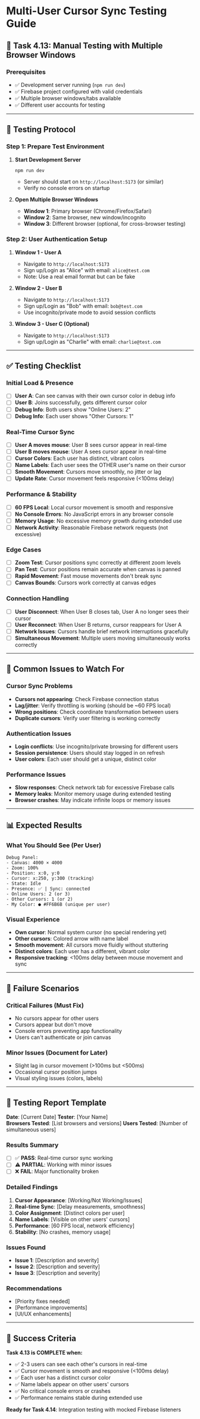 # Multi-User Cursor Sync Testing Guide

## 🎯 Task 4.13: Manual Testing with Multiple Browser Windows

### Prerequisites
- ✅ Development server running (`npm run dev`)
- ✅ Firebase project configured with valid credentials
- ✅ Multiple browser windows/tabs available
- ✅ Different user accounts for testing

---

## 🧪 Testing Protocol

### Step 1: Prepare Test Environment
1. **Start Development Server**
   ```bash
   npm run dev
   ```
   - Server should start on `http://localhost:5173` (or similar)
   - Verify no console errors on startup

2. **Open Multiple Browser Windows**
   - **Window 1**: Primary browser (Chrome/Firefox/Safari)
   - **Window 2**: Same browser, new window/incognito
   - **Window 3**: Different browser (optional, for cross-browser testing)

### Step 2: User Authentication Setup
1. **Window 1 - User A**
   - Navigate to `http://localhost:5173`
   - Sign up/Login as "Alice" with email: `alice@test.com`
   - Note: Use a real email format but can be fake

2. **Window 2 - User B**  
   - Navigate to `http://localhost:5173`
   - Sign up/Login as "Bob" with email: `bob@test.com`
   - Use incognito/private mode to avoid session conflicts

3. **Window 3 - User C (Optional)**
   - Navigate to `http://localhost:5173`
   - Sign up/Login as "Charlie" with email: `charlie@test.com`

---

## ✅ Testing Checklist

### Initial Load & Presence
- [ ] **User A**: Can see canvas with their own cursor color in debug info
- [ ] **User B**: Joins successfully, gets different cursor color
- [ ] **Debug Info**: Both users show "Online Users: 2"
- [ ] **Debug Info**: Each user shows "Other Cursors: 1"

### Real-Time Cursor Sync
- [ ] **User A moves mouse**: User B sees cursor appear in real-time
- [ ] **User B moves mouse**: User A sees cursor appear in real-time  
- [ ] **Cursor Colors**: Each user has distinct, vibrant colors
- [ ] **Name Labels**: Each user sees the OTHER user's name on their cursor
- [ ] **Smooth Movement**: Cursors move smoothly, no jitter or lag
- [ ] **Update Rate**: Cursor movement feels responsive (<100ms delay)

### Performance & Stability
- [ ] **60 FPS Local**: Local cursor movement is smooth and responsive
- [ ] **No Console Errors**: No JavaScript errors in any browser console
- [ ] **Memory Usage**: No excessive memory growth during extended use
- [ ] **Network Activity**: Reasonable Firebase network requests (not excessive)

### Edge Cases
- [ ] **Zoom Test**: Cursor positions sync correctly at different zoom levels
- [ ] **Pan Test**: Cursor positions remain accurate when canvas is panned
- [ ] **Rapid Movement**: Fast mouse movements don't break sync
- [ ] **Canvas Bounds**: Cursors work correctly at canvas edges

### Connection Handling
- [ ] **User Disconnect**: When User B closes tab, User A no longer sees their cursor
- [ ] **User Reconnect**: When User B returns, cursor reappears for User A
- [ ] **Network Issues**: Cursors handle brief network interruptions gracefully
- [ ] **Simultaneous Movement**: Multiple users moving simultaneously works correctly

---

## 🐛 Common Issues to Watch For

### Cursor Sync Problems
- **Cursors not appearing**: Check Firebase connection status
- **Lag/jitter**: Verify throttling is working (should be ~60 FPS local)
- **Wrong positions**: Check coordinate transformation between users
- **Duplicate cursors**: Verify user filtering is working correctly

### Authentication Issues  
- **Login conflicts**: Use incognito/private browsing for different users
- **Session persistence**: Users should stay logged in on refresh
- **User colors**: Each user should get a unique, distinct color

### Performance Issues
- **Slow responses**: Check network tab for excessive Firebase calls  
- **Memory leaks**: Monitor memory usage during extended testing
- **Browser crashes**: May indicate infinite loops or memory issues

---

## 📊 Expected Results

### What You Should See (Per User)
```
Debug Panel:
- Canvas: 4000 × 4000
- Zoom: 100%  
- Position: x:0, y:0
- Cursor: x:250, y:300 (tracking)
- State: Idle
- Presence: ✅ | Sync: connected
- Online Users: 2 (or 3)
- Other Cursors: 1 (or 2)  
- My Color: ● #FF6B6B (unique per user)
```

### Visual Experience
- **Own cursor**: Normal system cursor (no special rendering yet)
- **Other cursors**: Colored arrow with name label
- **Smooth movement**: All cursors move fluidly without stuttering
- **Distinct colors**: Each user has a different, vibrant color
- **Responsive tracking**: <100ms delay between mouse movement and sync

---

## 🚨 Failure Scenarios

### Critical Failures (Must Fix)
- No cursors appear for other users
- Cursors appear but don't move
- Console errors preventing app functionality
- Users can't authenticate or join canvas

### Minor Issues (Document for Later)
- Slight lag in cursor movement (>100ms but <500ms)
- Occasional cursor position jumps
- Visual styling issues (colors, labels)

---

## 📝 Testing Report Template

**Date**: [Current Date]
**Tester**: [Your Name]  
**Browsers Tested**: [List browsers and versions]
**Users Tested**: [Number of simultaneous users]

### Results Summary
- [ ] ✅ **PASS**: Real-time cursor sync working
- [ ] ⚠️ **PARTIAL**: Working with minor issues  
- [ ] ❌ **FAIL**: Major functionality broken

### Detailed Findings
1. **Cursor Appearance**: [Working/Not Working/Issues]
2. **Real-time Sync**: [Delay measurements, smoothness]
3. **Color Assignment**: [Distinct colors per user]
4. **Name Labels**: [Visible on other users' cursors]
5. **Performance**: [60 FPS local, network efficiency]
6. **Stability**: [No crashes, memory usage]

### Issues Found
- **Issue 1**: [Description and severity]
- **Issue 2**: [Description and severity]
- **Issue 3**: [Description and severity]

### Recommendations
- [Priority fixes needed]
- [Performance improvements]
- [UI/UX enhancements]

---

## 🎉 Success Criteria

**Task 4.13 is COMPLETE when:**
- ✅ 2-3 users can see each other's cursors in real-time
- ✅ Cursor movement is smooth and responsive (<100ms delay)
- ✅ Each user has a distinct cursor color
- ✅ Name labels appear on other users' cursors
- ✅ No critical console errors or crashes
- ✅ Performance remains stable during extended use

**Ready for Task 4.14**: Integration testing with mocked Firebase listeners
